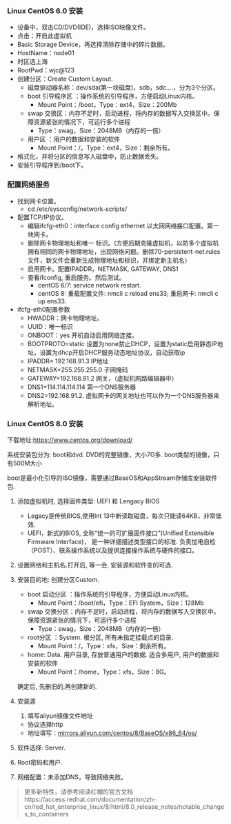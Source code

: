 ### Linux CentOS 6.0 安装

- 设备中，双击CD/DVD(IDE)，选择ISO映像文件。
- 点击：开启此虚拟机
- Basic Storage Device，再选择清除存储中的碎片数据。
- HostName：node01
- 时区选上海
- RootPwd：wjc@123
- 创建分区：Create Custom Layout.
  - 磁盘驱动器名称：dev/sda(第一块磁盘)，sdb，sdc....，分为3个分区。
  - boot 引导程序区 ：操作系统的引导程序，方便启动Linux内核。
    - Mount Point：/boot，Type：ext4，Size：200Mb
  - swap 交换区：内存不足时，启动进程，将内存的数据写入交换区中。保障资源紧张的情况下，可运行多个进程
    - Type：swag，Size：2048MB（内存的一倍）
  - 用户区 ：用户的数据和安装的软件
    - Mount Point：/，Type：ext4，Size：剩余所有。
- 格式化，并将分区的信息写入磁盘中，防止数据丢失。
- 安装引导程序到/boot下。

### 配置网络服务

- 找到网卡位置。
  - cd /etc/sysconfig/network-scripts/
- 配置TCP/IP协议。
  - 编辑ifcfg-eth0：interface config ethernet 以太网网络接口配置。第一块网卡。
  - 删除网卡物理地址和唯一 标识。(方便后期克隆虚拟机，以防多个虚拟机拥有相同的网卡物理地址，出现网络问题。删除70-persistent-net.rules文件，新文件会重新生成物理地址和标识，并绑定新主机名）
  - 启用网卡。配置IPADDR，NETMASK, GATEWAY, DNS1
  - 查看ifconfig, 重启服务。然后测试。
    - centOS 6/7: service network restart.
    - centOS 8:  重载配置文件: nmcli c reload ens33;   重启网卡: nmcli c up ens33.
- ifcfg-eth0配置参数
  - HWADDR：网卡物理地址。
  - UUID：唯一标识
  - ONBOOT：yes  开机自动启用网络连接。
  - BOOTPROTO=static  设置为none禁止DHCP，设置为static启用静态IP地址，设置为dhcp开启DHCP服务动态地址协议，自动获取ip
  - IPADDR= 192.168.91.3 IP地址
  - NETMASK=255.255.255.0 子网掩码
  - GATEWAY=192.168.91.2 网关，（虚拟机网路编辑器中）
  - DNS1=114.114.114.114 第一个DNS服务器
  - DNS2=192.168.91.2. 虚拟网卡的网关地址也可以作为一个DNS服务器来解析地址。

### Linux CentOS 8.0 安装

下载地址:https://www.centos.org/download/

系统安装包分为: boot和dvd. DVD的完整镜像，大小7G多. boot类型的镜像，只有500M大小

boot是最小化引导的ISO镜像，需要通过BaseOS和AppStream存储库安装软件包.

1. 添加虚拟机时, 选择固件类型: UEFI 和 Lengacy BIOS

   - Legacy是传统BIOS,使用Int 13中断读取磁盘，每次只能读64KB，非常低效.
   - UEFI，新式的BIOS, 全称“统一的可扩展固件接口”(Unified Extensible Firmware Interface)， 是一种详细描述类型接口的标准. 负责加电自检（POST）、联系操作系统以及提供连接操作系统与硬件的接口。

2. 设置网络和主机名.打开后, 等一会, 安装源和软件变的可选.

3. 安装目的地: 创建分区Custom.

   - boot 启动分区 ：操作系统的引导程序，方便启动Linux内核。
     - Mount Point：/boot/efi，Type：EFI System，Size：128Mb
   - swap 交换分区：内存不足时，启动进程，将内存的数据写入交换区中。保障资源紧张的情况下，可运行多个进程
     - Type：swag，Size：2048MB（内存的一倍）
   - root分区 ：System. 根分区, 所有未指定挂载点的目录.
     - Mount Point：/，Type：xfs，Size：剩余所有。
   - home: Data. 用户目录, 存放普通用户的数据. 适合多用户, 用户的数据和安装的软件
     - Mount Point：/home，Type：xfs，Size：8G。

   确定后, 先删旧的,再创建新的.

4. 安装源

   1. 填写aliyun镜像文件地址

   - 协议选择http
   - 地址填写：[mirrors.aliyun.com/centos/8/BaseOS/x86_64/os/](http://mirrors.aliyun.com/centos/8/BaseOS/x86_64/os/)

5. 软件选择: Server.

6. Root密码和用户.

7. 网络配置：未添加DNS，导致网络失败。

> 更多新特性，请参考阅读红帽的官方文档https://access.redhat.com/documentation/zh-cn/red_hat_enterprise_linux/8/html/8.0_release_notes/notable_changes_to_containers